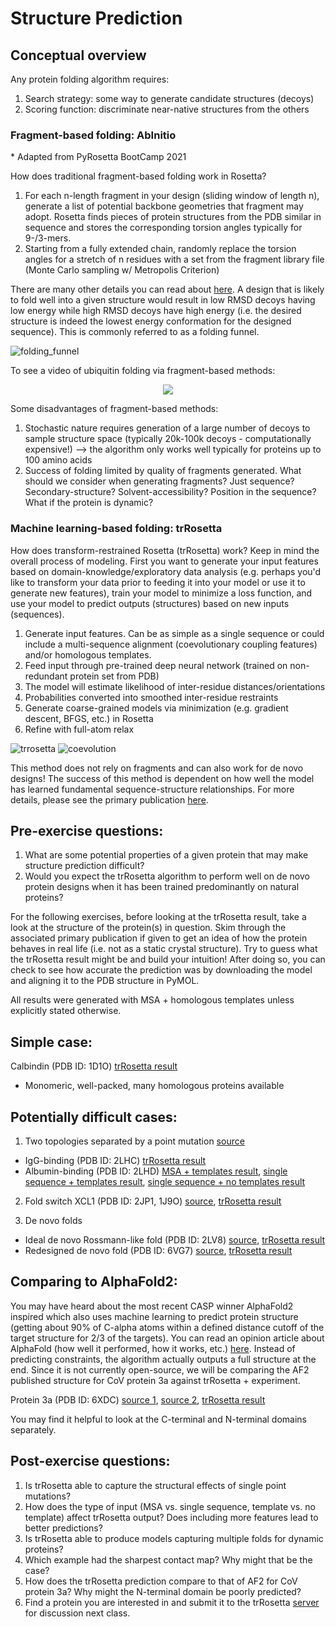 # Structure Prediction
## Conceptual overview
Any protein folding algorithm requires:

1. Search strategy: some way to generate candidate structures (decoys)
2. Scoring function: discriminate near-native structures from the others

### Fragment-based folding: AbInitio
\* Adapted from PyRosetta BootCamp 2021

How does traditional fragment-based folding work in Rosetta? 

1. For each n-length fragment in your design (sliding window of length n), generate a list of potential backbone geometries that fragment may adopt. Rosetta finds pieces of protein structures from the PDB similar in sequence and stores the corresponding torsion angles typically for 9-/3-mers.
2. Starting from a fully extended chain, randomly replace the torsion angles for a stretch of n residues with a set from the fragment library file (Monte Carlo sampling w/ Metropolis Criterion)

There are many other details you can read about [here](https://new.rosettacommons.org/docs/latest/application_documentation/structure_prediction/abinitio). A design that is likely to fold well into a given structure would result in low RMSD decoys having low energy while high RMSD decoys have high energy (i.e. the desired structure is indeed the lowest energy conformation for the designed sequence). This is commonly referred to as a folding funnel.

![folding_funnel](https://miro.medium.com/max/7334/1*tpZtrx8ZziiTljtQyW4Zmg.png "Folding funnel")

To see a video of ubiquitin folding via fragment-based methods: 

<p align="center">
<a href="https://www.youtube.com/watch?v=TT4syxsh_AU&t=1s" target="_blank"><img src="http://img.youtube.com/vi/TT4syxsh_AU/0.jpg" /></a>
</p>

Some disadvantages of fragment-based methods:

1. Stochastic nature requires generation of a large number of decoys to sample structure space (typically 20k-100k decoys - computationally expensive!) --> the algorithm only works well typically for proteins up to 100 amino acids
2. Success of folding limited by quality of fragments generated. What should we consider when generating fragments? Just sequence? Secondary-structure? Solvent-accessibility? Position in the sequence? What if the protein is dynamic? 

### Machine learning-based folding: trRosetta
How does transform-restrained Rosetta (trRosetta) work? Keep in mind the overall process of modeling. First you want to generate your input features based on domain-knowledge/exploratory data analysis (e.g. perhaps you'd like to transform your data prior to feeding it into your model or use it to generate new features), train your model to minimize a loss function, and use your model to predict outputs (structures) based on new inputs (sequences). 

1. Generate input features. Can be as simple as a single sequence or could include a multi-sequence alignment (coevolutionary coupling features) and/or homologous templates.
2. Feed input through pre-trained deep neural network (trained on non-redundant protein set from PDB)
3. The model will estimate likelihood of inter-residue distances/orientations
4. Probabilities converted into smoothed inter-residue restraints 
5. Generate coarse-grained models via minimization (e.g. gradient descent, BFGS, etc.) in Rosetta
6. Refine with full-atom relax 


![trrosetta](https://yanglab.nankai.edu.cn/trRosetta/help/fig1.png "trRosetta work flow")
![coevolution](https://i1.wp.com/www.blopig.com/blog/wp-content/uploads/2020/12/image-8.png?resize=768%2C297&ssl=1 "MSA coevolution")

This method does not rely on fragments and can also work for de novo designs! The success of this method is dependent on how well the model has learned fundamental sequence-structure relationships. For more details, please see the primary publication [here](https://www.pnas.org/content/117/3/1496). 

## Pre-exercise questions:
1. What are some potential properties of a given protein that may make structure prediction difficult? 
2. Would you expect the trRosetta algorithm to perform well on de novo protein designs when it has been trained predominantly on natural proteins?

For the following exercises, before looking at the trRosetta result, take a look at the structure of the protein(s) in question. Skim through the associated primary publication if given to get an idea of how the protein behaves in real life (i.e. not as a static crystal structure). Try to guess what the trRosetta result might be and build your intuition! After doing so, you can check to see how accurate the prediction was by downloading the model and aligning it to the PDB structure in PyMOL. 

All results were generated with MSA + homologous templates unless explicitly stated otherwise.

## Simple case:
Calbindin (PDB ID: 1D1O)
[trRosetta result](https://yanglab.nankai.edu.cn/trRosetta/output/TR040039/)
- Monomeric, well-packed, many homologous proteins available 

## Potentially difficult cases:
1. Two topologies separated by a point mutation [source](https://www.pnas.org/content/106/50/21149)
- IgG-binding (PDB ID: 2LHC) [trRosetta result](https://yanglab.nankai.edu.cn/trRosetta/output/TR035112/)
- Albumin-binding (PDB ID: 2LHD) [MSA + templates result](https://yanglab.nankai.edu.cn/trRosetta/output/TR035114/), [single sequence + templates result](https://yanglab.nankai.edu.cn/trRosetta/output/TR040173/), [single sequence + no templates result](https://yanglab.nankai.edu.cn/trRosetta/output/TR040175/)

2. Fold switch XCL1 (PDB ID: 2JP1, 1J9O) [source](https://pubs.acs.org/doi/10.1021/acschembio.8b00276), [trRosetta result](https://yanglab.nankai.edu.cn/trRosetta/output/TR035121/)

3. De novo folds
- Ideal de novo Rossmann-like fold (PDB ID: 2LV8) [source](https://www.nature.com/articles/nature11600), [trRosetta result](https://yanglab.nankai.edu.cn/trRosetta/output/TR035133/)
- Redesigned de novo fold (PDB ID: 6VG7) [source](https://science.sciencemag.org/content/369/6507/1132), [trRosetta result](https://yanglab.nankai.edu.cn/trRosetta/output/TR035135/)

## Comparing to AlphaFold2:
You may have heard about the most recent CASP winner AlphaFold2 inspired which also uses machine learning to predict protein structure (getting about 90% of C-alpha atoms within a defined distance cutoff of the target structure for 2/3 of the targets). You can read an opinion article about AlphaFold (how well it performed, how it works, etc.) [here](https://www.blopig.com/blog/2020/12/casp14-what-google-deepminds-alphafold-2-really-achieved-and-what-it-means-for-protein-folding-biology-and-bioinformatics/). Instead of predicting constraints, the algorithm actually outputs a full structure at the end. Since it is not currently open-source, we will be comparing the AF2 published structure for CoV protein 3a against trRosetta + experiment. 

Protein 3a (PDB ID: 6XDC) [source 1](https://www.biorxiv.org/content/10.1101/2020.06.17.156554v1.full.pdf), [source 2](https://deepmind.com/research/open-source/computational-predictions-of-protein-structures-associated-with-COVID-19), [trRosetta result](https://yanglab.nankai.edu.cn/trRosetta/output/TR040044/)

You may find it helpful to look at the C-terminal and N-terminal domains separately. 

## Post-exercise questions:
1. Is trRosetta able to capture the structural effects of single point mutations? 
2. How does the type of input (MSA vs. single sequence, template vs. no template) affect trRosetta output? Does including more features lead to better predictions?
3. Is trRosetta able to produce models capturing multiple folds for dynamic proteins? 
4. Which example had the sharpest contact map? Why might that be the case?
5. How does the trRosetta prediction compare to that of AF2 for CoV protein 3a? Why might the N-terminal domain be poorly predicted? 
6. Find a protein you are interested in and submit it to the trRosetta [server](https://yanglab.nankai.edu.cn/trRosetta/) for discussion next class. 

